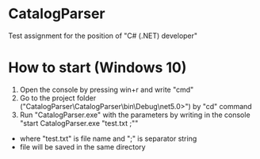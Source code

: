 # CatalogParser
Test assignment for the position of "C# (.NET) developer" 
# How to start (Windows 10)
1) Open the console by pressing win+r and write "cmd"
2) Go to the project folder ("CatalogParser\CatalogParser\bin\Debug\net5.0>") by "cd" command
3) Run "CatalogParser.exe" with the parameters by writing in the console "start CatalogParser.exe "test.txt ;""
* where "test.txt" is file name and ";" is separator string
* file will be saved in the same directory
